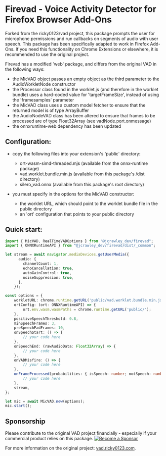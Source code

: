# Firevad - Voice Activity Detector for Firefox Browser Add-Ons
 
Forked from the ricky0123/vad project, this package prompts the user for microphone permissions and run callbacks on segments of audio with user speech. This package has been specifically adapted to work in Firefox Add-Ons. If you need this functionality on Chrome Extensions or elsewhere, it is recommended to use the original project.

Firevad has a modified 'web' package, and differs from the original VAD in the following ways:
 - the MicVAD object passes an empty object as the third parameter to the AudioWorkletNode constructor
 - the Processor class found in the worklet.js (and therefore in the worklet bundle) uses a hard-coded value for 'targetFrameSize', instead of using the 'framesamples' parameter
 - the MicVAD class uses a custom model fetcher to ensure that the returned model is of type ArrayBuffer
 - the AudioNodeVAD class has been altered to ensure that frames to be processed are of type Float32Array (see vadNode.port.onmessage)
 - the onnxruntime-web dependency has been updated


## Configuration:
- copy the following files into your extension's 'public' directory:
  - ort-wasm-simd-threaded.mjs (available from the onnx-runtime package) 
  - vad.worklet.bundle.min.js (available from this package's /dist directory)
  - silero_vad.onnx (available from this package's root directory)

- you must specify in the options for the MicVAD constructor:
  - the worklet URL, which should point to the worklet bundle file in the public directory
  - an 'ort' configuration that points to your public directory


## Quick start:
```typescript
import { MicVAD, RealTimeVADOptions } from "@jcrawley_dev/firevad";
import { ONNXRuntimeAPI } from "@jcrawley_dev/firevad/dist/_common";

let stream = await navigator.mediaDevices.getUserMedia({
      audio: {
        channelCount: 1,
        echoCancellation: true,
        autoGainControl: true,
        noiseSuppression: true,
      },
    });

const options = {
    workletURL: chrome.runtime.getURL('public/vad.worklet.bundle.min.js'),
    ortConfig: (ort: ONNXRuntimeAPI) => { 
        ort.env.wasm.wasmPaths = chrome.runtime.getURL('public/');
    },
    positiveSpeechThreshold: 0.8,
    minSpeechFrames: 3,
    preSpeechPadFrames: 10,
    onSpeechStart: () => {
        // your code here
    },
    onSpeechEnd: (rawAudioData: Float32Array) => {
        // your code here
    },
    onVADMisfire: () => {
        // your code here
    },
    onFrameProcessed(probabilities: { isSpeech: number; notSpeech: number }) { 
        // your code here
    },
    stream,
};

let mic = await MicVAD.new(options);
mic.start();
```

## Sponsorship
Please contribute to the original VAD project financially - especially if your commercial product relies on this package. [![Become a Sponsor](https://img.shields.io/static/v1?label=Become%20a%20Sponsor&message=%E2%9D%A4&logo=GitHub&style=flat&color=d42f2d)](https://github.com/sponsors/ricky0123)

For more information on the original project: [vad.ricky0123.com](https://www.vad.ricky0123.com).

